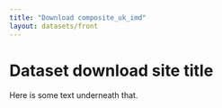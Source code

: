 ```yaml
---
title: "Download composite_uk_imd"
layout: datasets/front
---
```


# Dataset download site title

Here is some text underneath that.